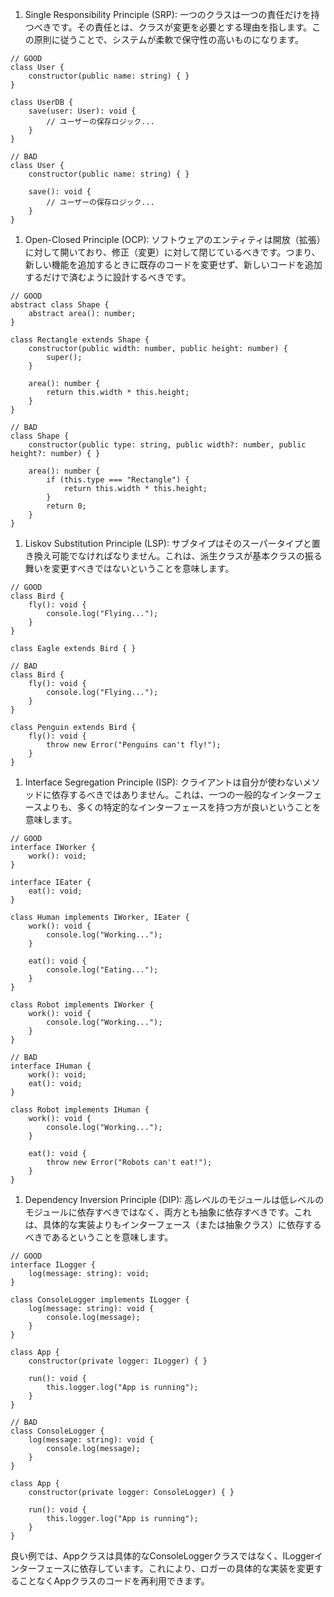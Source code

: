 1. Single Responsibility Principle (SRP):
一つのクラスは一つの責任だけを持つべきです。その責任とは、クラスが変更を必要とする理由を指します。この原則に従うことで、システムが柔軟で保守性の高いものになります。

```tsx
// GOOD
class User {
    constructor(public name: string) { }
}

class UserDB {
    save(user: User): void {
        // ユーザーの保存ロジック...
    }
}

// BAD
class User {
    constructor(public name: string) { }

    save(): void {
        // ユーザーの保存ロジック...
    }
}

```

1. Open-Closed Principle (OCP):
ソフトウェアのエンティティは開放（拡張）に対して開いており、修正（変更）に対して閉じているべきです。つまり、新しい機能を追加するときに既存のコードを変更せず、新しいコードを追加するだけで済むように設計するべきです。

```tsx
// GOOD
abstract class Shape {
    abstract area(): number;
}

class Rectangle extends Shape {
    constructor(public width: number, public height: number) {
        super();
    }

    area(): number {
        return this.width * this.height;
    }
}

// BAD
class Shape {
    constructor(public type: string, public width?: number, public height?: number) { }

    area(): number {
        if (this.type === "Rectangle") {
            return this.width * this.height;
        }
        return 0;
    }
}

```

1. Liskov Substitution Principle (LSP):
サブタイプはそのスーパータイプと置き換え可能でなければなりません。これは、派生クラスが基本クラスの振る舞いを変更すべきではないということを意味します。

```tsx
// GOOD
class Bird {
    fly(): void {
        console.log("Flying...");
    }
}

class Eagle extends Bird { }

// BAD
class Bird {
    fly(): void {
        console.log("Flying...");
    }
}

class Penguin extends Bird {
    fly(): void {
        throw new Error("Penguins can't fly!");
    }
}

```

1. Interface Segregation Principle (ISP):
クライアントは自分が使わないメソッドに依存するべきではありません。これは、一つの一般的なインターフェースよりも、多くの特定的なインターフェースを持つ方が良いということを意味します。

```tsx
// GOOD
interface IWorker {
    work(): void;
}

interface IEater {
    eat(): void;
}

class Human implements IWorker, IEater {
    work(): void {
        console.log("Working...");
    }

    eat(): void {
        console.log("Eating...");
    }
}

class Robot implements IWorker {
    work(): void {
        console.log("Working...");
    }
}

// BAD
interface IHuman {
    work(): void;
    eat(): void;
}

class Robot implements IHuman {
    work(): void {
        console.log("Working...");
    }

    eat(): void {
        throw new Error("Robots can't eat!");
    }
}

```

1. Dependency Inversion Principle (DIP):
高レベルのモジュールは低レベルのモジュールに依存すべきではなく、両方とも抽象に依存すべきです。これは、具体的な実装よりもインターフェース（または抽象クラス）に依存するべきであるということを意味します。

```tsx
// GOOD
interface ILogger {
    log(message: string): void;
}

class ConsoleLogger implements ILogger {
    log(message: string): void {
        console.log(message);
    }
}

class App {
    constructor(private logger: ILogger) { }

    run(): void {
        this.logger.log("App is running");
    }
}

// BAD
class ConsoleLogger {
    log(message: string): void {
        console.log(message);
    }
}

class App {
    constructor(private logger: ConsoleLogger) { }

    run(): void {
        this.logger.log("App is running");
    }
}

```

良い例では、Appクラスは具体的なConsoleLoggerクラスではなく、ILoggerインターフェースに依存しています。これにより、ロガーの具体的な実装を変更することなくAppクラスのコードを再利用できます。